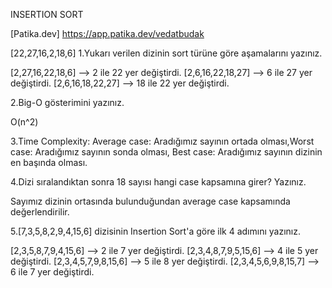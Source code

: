 INSERTION SORT 

 [Patika.dev] https://app.patika.dev/vedatbudak


[22,27,16,2,18,6] 
1.Yukarı verilen dizinin sort türüne göre aşamalarını yazınız.

[2,27,16,22,18,6] --> 2 ile 22 yer değiştirdi.
[2,6,16,22,18,27] --> 6 ile 27 yer değiştirdi.
[2,6,16,18,22,27] --> 18 ile 22 yer değiştirdi.

2.Big-O gösterimini yazınız.

O(n^2)

3.Time Complexity:
Average case: Aradığımız sayının ortada olması,Worst case: Aradığımız sayının sonda olması, Best case: Aradığımız sayının dizinin en başında olması.

4.Dizi sıralandıktan sonra 18 sayısı hangi case kapsamına girer? Yazınız.

Sayımız dizinin ortasında bulunduğundan average case kapsamında değerlendirilir.


5.[7,3,5,8,2,9,4,15,6] dizisinin Insertion Sort'a göre ilk 4 adımını yazınız.

[2,3,5,8,7,9,4,15,6] --> 2 ile 7 yer değiştirdi.
[2,3,4,8,7,9,5,15,6] --> 4 ile 5 yer değiştirdi.
[2,3,4,5,7,9,8,15,6] --> 5 ile 8 yer değiştirdi.
[2,3,4,5,6,9,8,15,7] --> 6 ile 7 yer değiştirdi.
